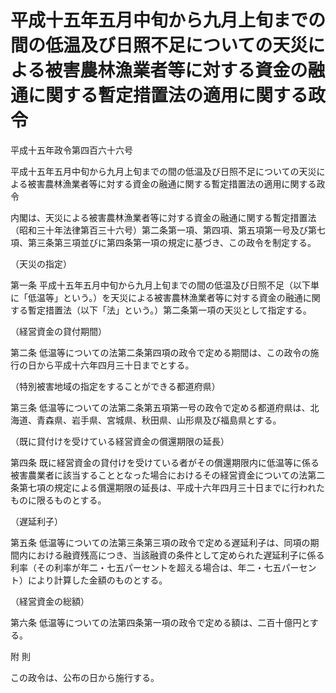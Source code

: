 # 平成十五年五月中旬から九月上旬までの間の低温及び日照不足についての天災による被害農林漁業者等に対する資金の融通に関する暫定措置法の適用に関する政令

平成十五年政令第四百六十六号

平成十五年五月中旬から九月上旬までの間の低温及び日照不足についての天災による被害農林漁業者等に対する資金の融通に関する暫定措置法の適用に関する政令

内閣は、天災による被害農林漁業者等に対する資金の融通に関する暫定措置法（昭和三十年法律第百三十六号）第二条第一項、第四項、第五項第一号及び第七項、第三条第三項並びに第四条第一項の規定に基づき、この政令を制定する。

（天災の指定）

第一条 平成十五年五月中旬から九月上旬までの間の低温及び日照不足（以下単に「低温等」という。）を天災による被害農林漁業者等に対する資金の融通に関する暫定措置法（以下「法」という。）第二条第一項の天災として指定する。

（経営資金の貸付期間）

第二条 低温等についての法第二条第四項の政令で定める期間は、この政令の施行の日から平成十六年四月三十日までとする。

（特別被害地域の指定をすることができる都道府県）

第三条 低温等についての法第二条第五項第一号の政令で定める都道府県は、北海道、青森県、岩手県、宮城県、秋田県、山形県及び福島県とする。

（既に貸付けを受けている経営資金の償還期限の延長）

第四条 既に経営資金の貸付けを受けている者がその償還期限内に低温等に係る被害農業者に該当することとなった場合におけるその経営資金についての法第二条第七項の規定による償還期限の延長は、平成十六年四月三十日までに行われたものに限るものとする。

（遅延利子）

第五条 低温等についての法第三条第三項の政令で定める遅延利子は、同項の期間内における融資残高につき、当該融資の条件として定められた遅延利子に係る利率（その利率が年二・七五パーセントを超える場合は、年二・七五パーセント）により計算した金額のものとする。

（経営資金の総額）

第六条 低温等についての法第四条第一項の政令で定める額は、二百十億円とする。

附 則

この政令は、公布の日から施行する。
